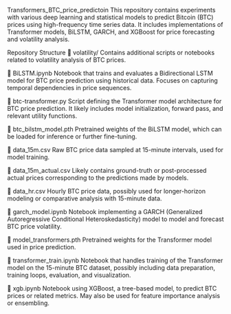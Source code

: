 Transformers_BTC_price_predictoin
This repository contains experiments with various deep learning and statistical models to predict Bitcoin (BTC) prices using high-frequency time series data. It includes implementations of Transformer models, BiLSTM, GARCH, and XGBoost for price forecasting and volatility analysis.

Repository Structure
📁 volatility/
Contains additional scripts or notebooks related to volatility analysis of BTC prices.

📄 BiLSTM.ipynb
Notebook that trains and evaluates a Bidirectional LSTM model for BTC price prediction using historical data. Focuses on capturing temporal dependencies in price sequences.

📄 btc-transformer.py
Script defining the Transformer model architecture for BTC price prediction. It likely includes model initialization, forward pass, and relevant utility functions.

📄 btc_bilstm_model.pth
Pretrained weights of the BiLSTM model, which can be loaded for inference or further fine-tuning.

📄 data_15m.csv
Raw BTC price data sampled at 15-minute intervals, used for model training.

📄 data_15m_actual.csv
Likely contains ground-truth or post-processed actual prices corresponding to the predictions made by models.

📄 data_hr.csv
Hourly BTC price data, possibly used for longer-horizon modeling or comparative analysis with 15-minute data.

📄 garch_model.ipynb
Notebook implementing a GARCH (Generalized Autoregressive Conditional Heteroskedasticity) model to model and forecast BTC price volatility.

📄 model_transformers.pth
Pretrained weights for the Transformer model used in price prediction.

📄 transformer_train.ipynb
Notebook that handles training of the Transformer model on the 15-minute BTC dataset, possibly including data preparation, training loops, evaluation, and visualization.

📄 xgb.ipynb
Notebook using XGBoost, a tree-based model, to predict BTC prices or related metrics. May also be used for feature importance analysis or ensembling.

